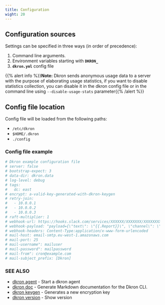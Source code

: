 ```yaml
---
title: Configuration
wight: 20
---
```


## Configuration sources

Settings can be specified in three ways (in order of precedence): 

1. Command line arguments.
1. Environment variables starting with **`DKRON_`**
1. **`dkron.yml`** config file

{{% alert info %}}**Note:** Dkron sends anonymous usage data to a server with the purpose of elaborating usage statistics, if you want to disable statistics collection, you can disable it in the dkron config file or in the command line using `--disable-usage-stats` parameter{{% /alert %}}

## Config file location

Config file will be loaded from the following paths:

- `/etc/dkron`
- `$HOME/.dkron`
- `./config`

### Config file example

```yaml
# Dkron example configuration file
# server: false
# bootstrap-expect: 3
# data-dir: dkron.data
# log-level: debug
# tags:
#   dc: east
# encrypt: a-valid-key-generated-with-dkron-keygen
# retry-join:
#   - 10.0.0.1
#   - 10.0.0.2
#   - 10.0.0.3
# raft-multiplier: 1
# webhook-url: https://hooks.slack.com/services/XXXXXX/XXXXXXX/XXXXXXXXXXXXXXXXXXXX
# webhook-payload: "payload={\"text\": \"{{.Report}}\", \"channel\": \"#foo\"}"
# webhook-headers: Content-Type:application/x-www-form-urlencoded
# mail-host: email-smtp.eu-west-1.amazonaws.com
# mail-port: 25
# mail-username": mailuser
# mail-password": mailpassword
# mail-from": cron@example.com
# mail-subject_prefix: [Dkron]
```

### SEE ALSO

* [dkron agent](/cli/dkron_agent/)	 - Start a dkron agent
* [dkron doc](/cli/dkron_doc/)	 - Generate Markdown documentation for the Dkron CLI.
* [dkron keygen](/cli/dkron_keygen/)	 - Generates a new encryption key
* [dkron version](/cli/dkron_version/)	 - Show version
